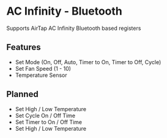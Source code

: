 # AC Infinity - Bluetooth

Supports AirTap AC Infinity Bluetooth based registers

## Features

- Set Mode (On, Off, Auto, Timer to On, Timer to Off, Cycle)
- Set Fan Speed (1 - 10)
- Temperature Sensor

## Planned

- Set High / Low Temperature
- Set Cycle On / Off Time
- Set Timer to On / Off Time
- Set High / Low Temperature
